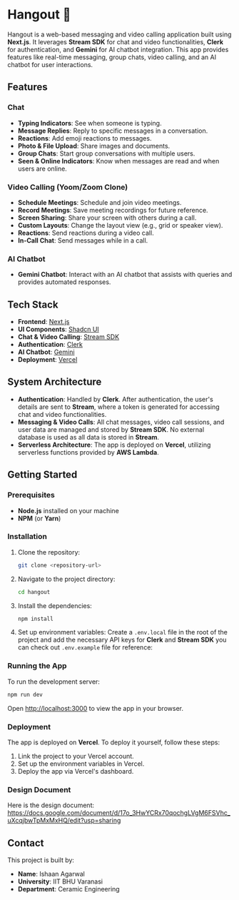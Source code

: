 # Hangout 👋

Hangout is a web-based messaging and video calling application built using **Next.js**. It leverages **Stream SDK** for chat and video functionalities, **Clerk** for authentication, and **Gemini** for AI chatbot integration. This app provides features like real-time messaging, group chats, video calling, and an AI chatbot for user interactions.

## Features

### Chat

- **Typing Indicators**: See when someone is typing.
- **Message Replies**: Reply to specific messages in a conversation.
- **Reactions**: Add emoji reactions to messages.
- **Photo & File Upload**: Share images and documents.
- **Group Chats**: Start group conversations with multiple users.
- **Seen & Online Indicators**: Know when messages are read and when users are online.

### Video Calling (Yoom/Zoom Clone)

- **Schedule Meetings**: Schedule and join video meetings.
- **Record Meetings**: Save meeting recordings for future reference.
- **Screen Sharing**: Share your screen with others during a call.
- **Custom Layouts**: Change the layout view (e.g., grid or speaker view).
- **Reactions**: Send reactions during a video call.
- **In-Call Chat**: Send messages while in a call.

### AI Chatbot

- **Gemini Chatbot**: Interact with an AI chatbot that assists with queries and provides automated responses.

## Tech Stack

- **Frontend**: [Next.js](https://nextjs.org/)
- **UI Components**: [Shadcn UI](https://shadcn.dev/)
- **Chat & Video Calling**: [Stream SDK](https://getstream.io/)
- **Authentication**: [Clerk](https://clerk.dev/)
- **AI Chatbot**: [Gemini](https://ai.google.dev/)
- **Deployment**: [Vercel](https://vercel.com/)

## System Architecture

- **Authentication**: Handled by **Clerk**. After authentication, the user's details are sent to **Stream**, where a token is generated for accessing chat and video functionalities.
- **Messaging & Video Calls**: All chat messages, video call sessions, and user data are managed and stored by **Stream SDK**. No external database is used as all data is stored in **Stream**.
- **Serverless Architecture**: The app is deployed on **Vercel**, utilizing serverless functions provided by **AWS Lambda**.

## Getting Started

### Prerequisites

- **Node.js** installed on your machine
- **NPM** (or **Yarn**)

### Installation

1. Clone the repository:

   ```bash
   git clone <repository-url>
   ```

2. Navigate to the project directory:

   ```bash
   cd hangout
   ```

3. Install the dependencies:

   ```bash
   npm install
   ```

4. Set up environment variables:
   Create a `.env.local` file in the root of the project and add the necessary API keys for **Clerk** and **Stream SDK** you can check out `.env.example` file for reference:

### Running the App

To run the development server:

```bash
npm run dev
```

Open [http://localhost:3000](http://localhost:3000) to view the app in your browser.

### Deployment

The app is deployed on **Vercel**. To deploy it yourself, follow these steps:

1. Link the project to your Vercel account.
2. Set up the environment variables in Vercel.
3. Deploy the app via Vercel's dashboard.

### Design Document

Here is the design document: https://docs.google.com/document/d/17o_3HwYCRx70qochgLVgM6FSVhc_uXcqjbwTpMxMxHQ/edit?usp=sharing

## Contact

This project is built by:

- **Name**: Ishaan Agarwal
- **University**: IIT BHU Varanasi
- **Department**: Ceramic Engineering
